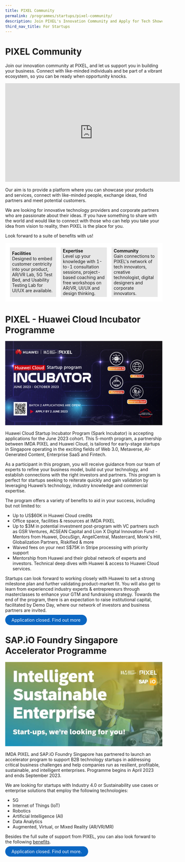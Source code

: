 ```yaml
---
title: PIXEL Community
permalink: /programmes/startups/pixel-community/
description: Join PIXEL's Innovation Community and Apply for Tech Showcase
third_nav_title: For Startups
---
```

# PIXEL Community 
Join our innovation community at PIXEL, and let us support you in building your business. Connect with like-minded individuals and be part of a vibrant ecosystem, so you can be ready when opportunity knocks. 

<iframe width="560" height="315" src="https://www.youtube.com/embed/1TpU2Xp5PZ0" title="YouTube video player" frameborder="0" style="text-align:center" allow="accelerometer; autoplay; clipboard-write; encrypted-media; gyroscope; picture-in-picture" allowfullscreen=""></iframe>

Our aim is to provide a platform where you can showcase your products and services, connect with like-minded people, exchange ideas, find partners and meet potential customers.

We are looking for innovative technology providers and corporate partners who are passionate about their ideas. If you have something to share with the world and would like to connect with those who can help you take your idea from vision to reality, then PIXEL is the place for you.

Look forward to a suite of benefits with us!
<table>
	<tbody><tr>
		<td style="background:#E8E8E8; border: 15px solid white; width:33%;">
			<span style="text-align: center;"><b>Facilities</b></span>
			<br>Designed to embed customer centricity into your product, AR/VR Lab, 5G Test Bed, and Usability Testing Lab for UI/UX are available. 
		</td>
		<td style="background:#E8E8E8; border: 15px solid white; width:33%;">
			<span style="text-align: center;"><b>Expertise</b></span>
			<br>Level up your knowledge with 1-to-1 consultation sessions, project-based coaching and free workshops on AR/VR, UI/UX and design thinking.
		</td>
		<td style="background:#E8E8E8; border: 15px solid white; width:33%;">
			<span style="text-align: center;"><b>Community</b></span>
			<br>Gain connections to PIXEL's network of tech innovators, creative technologist, digital designers and corporate innovators.
		</td>
	</tr>
</tbody></table>

# PIXEL - Huawei Cloud Incubator Programme
![](/images/Programmes/banner%202junehw.png)

Huawei Cloud Startup Incubator Program (Spark Incubator) is accepting applications for the June 2023 cohort. This 5-month program, a partnership between IMDA PIXEL and Huawei Cloud, is tailored for early-stage startups in Singapore operating in the exciting fields of Web 3.0, Metaverse, AI-Generated Content, Enterprise SaaS and Fintech. 

As a participant in this program, you will receive guidance from our team of experts to refine your business model, build out your technology, and establish connections with the right investors and partners. This program is perfect for startups seeking to reiterate quickly and gain validation by leveraging Huawei’s technology, industry knowledge and commercial expertise.

The program offers a variety of benefits to aid in your success, including but not limited to: 
* Up to US$60K in Huawei Cloud credits  
* Office space, facilities &amp; resources at IMDA PIXEL
* Up to $3M in potential investment post-program with VC partners such as GSR Ventures, ACSEAN Capital and Lion X Digital Innovation Fund - Mentors from Huawei, DocuSign, AngelCentral, Mastercard, Monk's Hill, Globalization Partners, Riskified &amp; more 
* Waived fees on your next S$75K in Stripe processing with priority support
* Mentorship from Huawei and their global network of experts and investors. Technical deep dives with Huawei &amp; access to Huawei Cloud services.

Startups can look forward to working closely with Huawei to set a strong milestone plan and further validating product-market fit. You will also get to learn from experienced industry experts &amp; entrepreneurs through masterclasses to enhance your GTM and fundraising strategy. Towards the end of the program, there is an expectation to raise institutional capital, facilitated by Demo Day, where our network of investors and business partners are invited.

<a href="https://www.f6s.com/huawei-incubator-2/about" target="_blank" style="background-color: #0A66C2; color: white; text-decoration: none; border-radius: 100px; padding-left: 20px; padding-right: 20px; padding-top:8px; padding-bottom:8px">Application closed. Find out more</a>
# SAP.iO Foundry Singapore Accelerator Programme
![SAP.io foundry accelerator progamme](/images/Programmes/SAPio_Banner.jpg)

IMDA PIXEL and SAP.iO Foundry Singapore has partnered to launch an accelerator program to support B2B technology startups in addressing critical business challenges and help companies run as resilient, profitable, sustainable, and intelligent enterprises. Programme begins in April 2023 and ends September 2023.

We are looking for startups with Industry 4.0 or Sustainability use cases or enterprise solutions that employ the following technologies:
*   5G
*   Internet of Things (IoT)
*   Robotics
*   Artificial Intelligence (AI)
*   Data Analytics
*   Augmented, Virtual, or Mixed Reality (AR/VR/MR)

Besides the full suite of support from PIXEL, you can also look forward to the following <a href="https://sap.io/foundries/" target="_blank">benefits</a>.  

<a href="https://sap.io/sgp-23/" target="_blank" style="background-color: #0A66C2; color: white; text-decoration: none; border-radius: 100px; padding-left: 20px; padding-right: 20px; padding-top:8px; padding-bottom:8px">Application closed. Find out more. </a>